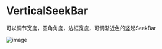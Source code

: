 # VerticalSeekBar
可以调节宽度，圆角角度，边框宽度，可调渐近色的竖起SeekBar

![image](https://github.com/savanah123/VerticalSeekBar/raw/master/verticalseekbar.jpg)
